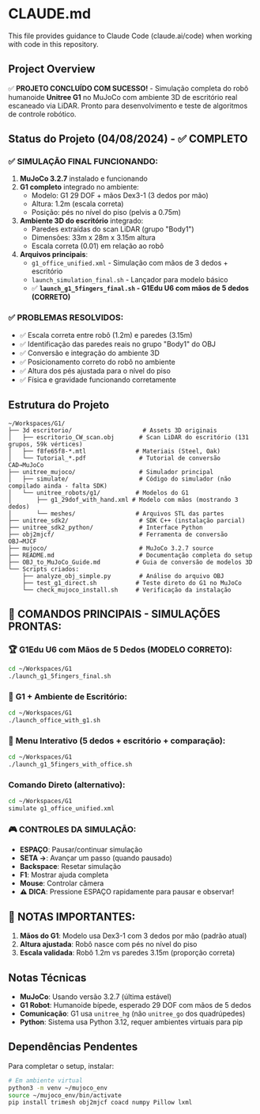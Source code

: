 # CLAUDE.md

This file provides guidance to Claude Code (claude.ai/code) when working with code in this repository.

## Project Overview

✅ **PROJETO CONCLUÍDO COM SUCESSO!** - Simulação completa do robô humanoide **Unitree G1** no MuJoCo com ambiente 3D de escritório real escaneado via LiDAR. Pronto para desenvolvimento e teste de algoritmos de controle robótico.

## Status do Projeto (04/08/2024) - ✅ COMPLETO

### ✅ **SIMULAÇÃO FINAL FUNCIONANDO:**
1. **MuJoCo 3.2.7** instalado e funcionando
2. **G1 completo** integrado no ambiente:
   - Modelo: G1 29 DOF + mãos Dex3-1 (3 dedos por mão)
   - Altura: 1.2m (escala correta)
   - Posição: pés no nível do piso (pelvis a 0.75m)
3. **Ambiente 3D do escritório** integrado:
   - Paredes extraídas do scan LiDAR (grupo "Body1")
   - Dimensões: 33m x 28m x 3.15m altura
   - Escala correta (0.01) em relação ao robô
4. **Arquivos principais**:
   - `g1_office_unified.xml` - Simulação com mãos de 3 dedos + escritório
   - `launch_simulation_final.sh` - Lançador para modelo básico
   - ✅ **`launch_g1_5fingers_final.sh` - G1Edu U6 com mãos de 5 dedos (CORRETO)**

### ✅ **PROBLEMAS RESOLVIDOS:**
- ✅ Escala correta entre robô (1.2m) e paredes (3.15m)
- ✅ Identificação das paredes reais no grupo "Body1" do OBJ
- ✅ Conversão e integração do ambiente 3D
- ✅ Posicionamento correto do robô no ambiente
- ✅ Altura dos pés ajustada para o nível do piso
- ✅ Física e gravidade funcionando corretamente

## Estrutura do Projeto

```
~/Workspaces/G1/
├── 3d escritorio/                    # Assets 3D originais
│   ├── escritorio_CW_scan.obj       # Scan LiDAR do escritório (131 grupos, 59k vértices)
│   ├── f8fe65f8-*.mtl              # Materiais (Steel, Oak)
│   └── Tutorial_*.pdf               # Tutorial de conversão CAD→MuJoCo
├── unitree_mujoco/                  # Simulador principal
│   ├── simulate/                    # Código do simulador (não compilado ainda - falta SDK)
│   └── unitree_robots/g1/          # Modelos do G1
│       ├── g1_29dof_with_hand.xml # Modelo com mãos (mostrando 3 dedos)
│       └── meshes/                 # Arquivos STL das partes
├── unitree_sdk2/                    # SDK C++ (instalação parcial)
├── unitree_sdk2_python/             # Interface Python
├── obj2mjcf/                        # Ferramenta de conversão OBJ→MJCF
├── mujoco/                          # MuJoCo 3.2.7 source
├── README.md                        # Documentação completa do setup
├── OBJ_to_MuJoCo_Guide.md          # Guia de conversão de modelos 3D
└── Scripts criados:
    ├── analyze_obj_simple.py        # Análise do arquivo OBJ
    ├── test_g1_direct.sh           # Teste direto do G1 no MuJoCo
    └── check_mujoco_install.sh     # Verificação da instalação

```

## 🚀 **COMANDOS PRINCIPAIS - SIMULAÇÕES PRONTAS:**

### 🏆 **G1Edu U6 com Mãos de 5 Dedos (MODELO CORRETO):**
```bash
cd ~/Workspaces/G1
./launch_g1_5fingers_final.sh
```

### 🏢 **G1 + Ambiente de Escritório:**
```bash
cd ~/Workspaces/G1
./launch_office_with_g1.sh
```

### 🎯 **Menu Interativo (5 dedos + escritório + comparação):**
```bash
cd ~/Workspaces/G1
./launch_g1_5fingers_with_office.sh
```

### Comando Direto (alternativo):
```bash
cd ~/Workspaces/G1
simulate g1_office_unified.xml
```

### 🎮 **CONTROLES DA SIMULAÇÃO:**
- **ESPAÇO**: Pausar/continuar simulação
- **SETA →**: Avançar um passo (quando pausado)  
- **Backspace**: Resetar simulação
- **F1**: Mostrar ajuda completa
- **Mouse**: Controlar câmera
- **⚠️ DICA**: Pressione ESPAÇO rapidamente para pausar e observar!

## 📝 **NOTAS IMPORTANTES:**

1. **Mãos do G1**: Modelo usa Dex3-1 com 3 dedos por mão (padrão atual)
2. **Altura ajustada**: Robô nasce com pés no nível do piso
3. **Escala validada**: Robô 1.2m vs paredes 3.15m (proporção correta)

## Notas Técnicas

- **MuJoCo**: Usando versão 3.2.7 (última estável)
- **G1 Robot**: Humanoide bípede, esperado 29 DOF com mãos de 5 dedos
- **Comunicação**: G1 usa `unitree_hg` (não `unitree_go` dos quadrúpedes)
- **Python**: Sistema usa Python 3.12, requer ambientes virtuais para pip

## Dependências Pendentes

Para completar o setup, instalar:
```bash
# Em ambiente virtual
python3 -m venv ~/mujoco_env
source ~/mujoco_env/bin/activate
pip install trimesh obj2mjcf coacd numpy Pillow lxml
```